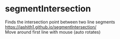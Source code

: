 # segmentIntersection
Finds the intersection point between two line segments <br>
https://jashith1.github.io/segmentIntersection/ <br>
Move around first line with mouse (auto rotates) 
